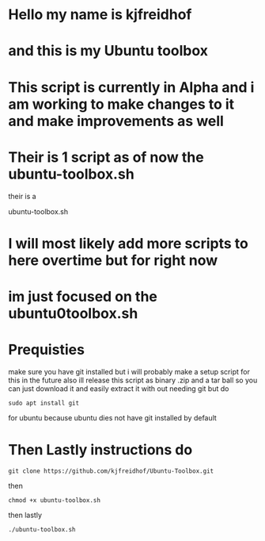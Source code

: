 # Hello my name is kjfreidhof  

# and this is my Ubuntu toolbox

# This script is currently in Alpha and i am working to make changes to it and make improvements as well
  

# Their is 1 script as of now the ubuntu-toolbox.sh 

their is a 

ubuntu-toolbox.sh 

# I will most likely add more scripts to here overtime but for right now
# im just focused on the ubuntu0toolbox.sh 


# Prequisties

make sure you have git installed but i will probably make a setup script for this in the future also ill release this script as binary .zip and a tar ball so you can just download it and easily extract it 
with out needing git but do  
```
sudo apt install git
```

for ubuntu because ubuntu dies not have git installed by default 

# Then Lastly instructions do 
```
git clone https://github.com/kjfreidhof/Ubuntu-Toolbox.git
```
then 

```
chmod +x ubuntu-toolbox.sh
```
then lastly
```
./ubuntu-toolbox.sh
```











 


